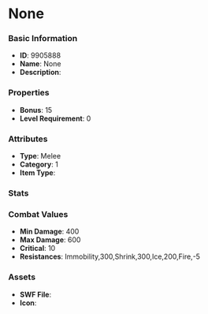 # None



### Basic Information

- **ID**: 9905888
- **Name**: None
- **Description**: 

### Properties

- **Bonus**: 15
- **Level Requirement**: 0

### Attributes

- **Type**: Melee
- **Category**: 1
- **Item Type**: 

### Stats


### Combat Values

- **Min Damage**: 400
- **Max Damage**: 600
- **Critical**: 10
- **Resistances**: Immobility,300,Shrink,300,Ice,200,Fire,-5

### Assets

- **SWF File**: 
- **Icon**: 

